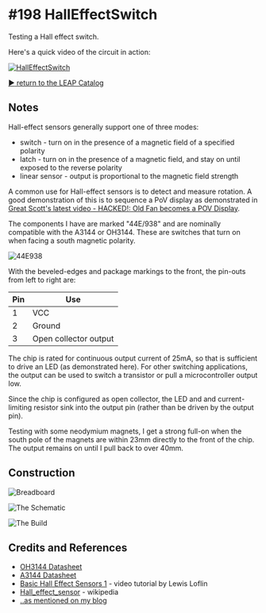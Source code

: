 # #198 HallEffectSwitch

Testing a Hall effect switch.

Here's a quick video of the circuit in action:

[![HallEffectSwitch](https://img.youtube.com/vi/kvyXPPBrkeU/0.jpg)](https://www.youtube.com/watch?v=kvyXPPBrkeU)


[:arrow_forward: return to the LEAP Catalog](https://leap.tardate.com)

## Notes

Hall-effect sensors generally support one of three modes:
* switch - turn on in the presence of a magnetic field of a specified polarity
* latch - turn on in the presence of a magnetic field, and stay on until exposed to the reverse polarity
* linear sensor - output is proportional to the magnetic field strength

A common use for Hall-effect sensors is to detect and measure rotation.
A good demonstration of this is to sequence a PoV display as demonstrated in
[Great Scott's latest video - HACKED!: Old Fan becomes a POV Display](https://www.youtube.com/watch?v=57carjNxI9A).

The components I have are marked "44E/938" and are nominally compatible with the A3144 or OH3144.
These are switches that turn on when facing a south magnetic polarity.

![44E938](./assets/44E938.jpg?raw=true)

With the beveled-edges and package markings to the front, the pin-outs from left to right are:

Pin | Use
----|-----
1   | VCC
2   | Ground
3   | Open collector output

The chip is rated for continuous output current of 25mA, so that is sufficient to drive an LED (as demonstrated here).
For other switching applications, the output can be used to switch a transistor or pull a microcontroller output low.

Since the chip is configured as open collector, the LED and and current-limiting resistor sink into the output pin (rather than be driven by the output pin).

Testing with some neodymium magnets, I get a strong full-on when the south pole of the magnets are
within 23mm directly to the front of the chip. The output remains on until I pull back to over 40mm.

## Construction

![Breadboard](./assets/HallEffectSwitch_bb.jpg?raw=true)

![The Schematic](./assets/HallEffectSwitch_schematic.jpg?raw=true)

![The Build](./assets/HallEffectSwitch_build.jpg?raw=true)

## Credits and References
* [OH3144 Datasheet](http://www.datasheet4u.com/pdf/OH3144-pdf/950724)
* [A3144 Datasheet](https://e-radionica.com/productdata/A3141.pdf)
* [Basic Hall Effect Sensors 1](https://www.youtube.com/watch?v=9BFdGtvo9JE) - video tutorial by Lewis Loflin
* [Hall_effect_sensor](https://en.wikipedia.org/wiki/Hall_effect_sensor) - wikipedia
* [..as mentioned on my blog](https://blog.tardate.com/2016/04/littlearduinoprojects198-hall-effect.html)